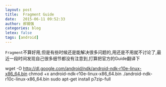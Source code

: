 ```yaml
---
layout: post
title:  Fragment Guide
date:   2015-06-11 09:52:33
author: 郝锡强
categories: blog
letex: false
tags: [android]
---
```

`Fragment`不算好用,但是有些时候还是能解决很多问题的,用还是不用就不讨论了,最近一段时间发现自己很多细节都没有注意到,打算把官方的Guide翻译下

<!-- more -->

wget -O http://dl.google.com/android/ndk/android-ndk-r10e-linux-x86_64.bin
chmod +x android-ndk-r10e-linux-x86_64.bin
./android-ndk-r10c-linux-x86_64.bin
 sudo apt-get install p7zip-full
